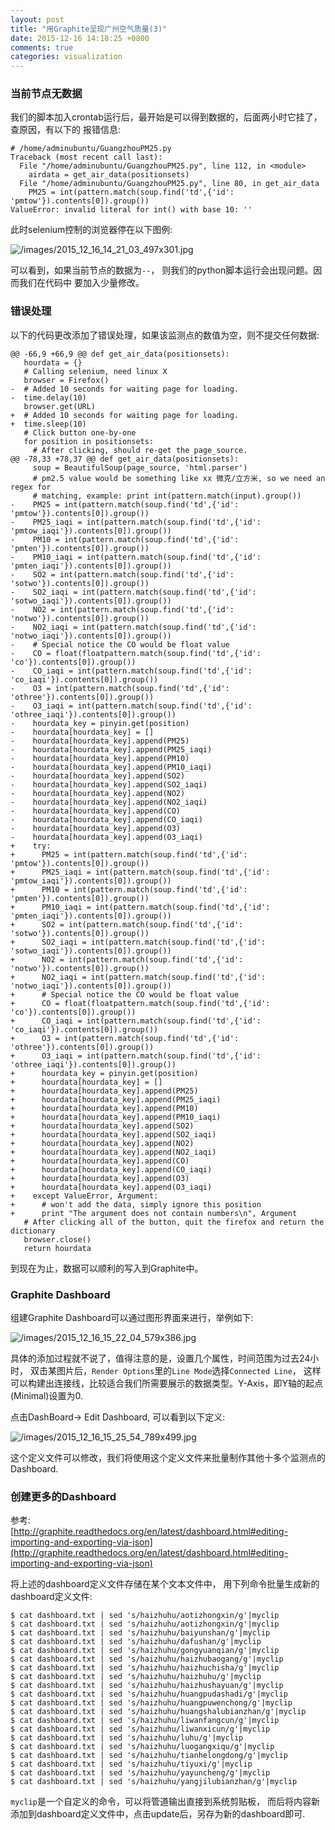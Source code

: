 ```yaml
---
layout: post
title: "用Graphite呈现广州空气质量(3)"
date: 2015-12-16 14:18:25 +0800
comments: true
categories: visualization
---
```

### 当前节点无数据
我们的脚本加入crontab运行后，最开始是可以得到数据的，后面两小时它挂了，查原因，有以下的
报错信息:    

```
# /home/adminubuntu/GuangzhouPM25.py 
Traceback (most recent call last):
  File "/home/adminubuntu/GuangzhouPM25.py", line 112, in <module>
    airdata = get_air_data(positionsets)
  File "/home/adminubuntu/GuangzhouPM25.py", line 80, in get_air_data
    PM25 = int(pattern.match(soup.find('td',{'id': 'pmtow'}).contents[0]).group())
ValueError: invalid literal for int() with base 10: ''
```
此时selenium控制的浏览器停在以下图例:    

![/images/2015_12_16_14_21_03_497x301.jpg](/images/2015_12_16_14_21_03_497x301.jpg)    

可以看到，如果当前节点的数据为`--`， 则我们的python脚本运行会出现问题。因而我们在代码中
要加入少量修改。  
### 错误处理
以下的代码更改添加了错误处理，如果该监测点的数值为空，则不提交任何数据:    

```
@@ -66,9 +66,9 @@ def get_air_data(positionsets):
   hourdata = {}
   # Calling selenium, need linux X
   browser = Firefox()
-  # Added 10 seconds for waiting page for loading.
-  time.delay(10)
   browser.get(URL)
+  # Added 10 seconds for waiting page for loading.
+  time.sleep(10)
   # Click button one-by-one
   for position in positionsets:
     # After clicking, should re-get the page_source.
@@ -78,33 +78,37 @@ def get_air_data(positionsets):
     soup = BeautifulSoup(page_source, 'html.parser')
     # pm2.5 value would be something like xx 微克/立方米, so we need an regex for
     # matching, example: print int(pattern.match(input).group())
-    PM25 = int(pattern.match(soup.find('td',{'id': 'pmtow'}).contents[0]).group())
-    PM25_iaqi = int(pattern.match(soup.find('td',{'id': 'pmtow_iaqi'}).contents[0]).group())
-    PM10 = int(pattern.match(soup.find('td',{'id': 'pmten'}).contents[0]).group())
-    PM10_iaqi = int(pattern.match(soup.find('td',{'id': 'pmten_iaqi'}).contents[0]).group())
-    SO2 = int(pattern.match(soup.find('td',{'id': 'sotwo'}).contents[0]).group())
-    SO2_iaqi = int(pattern.match(soup.find('td',{'id': 'sotwo_iaqi'}).contents[0]).group())
-    NO2 = int(pattern.match(soup.find('td',{'id': 'notwo'}).contents[0]).group())
-    NO2_iaqi = int(pattern.match(soup.find('td',{'id': 'notwo_iaqi'}).contents[0]).group())
-    # Special notice the CO would be float value
-    CO = float(floatpattern.match(soup.find('td',{'id': 'co'}).contents[0]).group())
-    CO_iaqi = int(pattern.match(soup.find('td',{'id': 'co_iaqi'}).contents[0]).group())
-    O3 = int(pattern.match(soup.find('td',{'id': 'othree'}).contents[0]).group())
-    O3_iaqi = int(pattern.match(soup.find('td',{'id': 'othree_iaqi'}).contents[0]).group())
-    hourdata_key = pinyin.get(position)
-    hourdata[hourdata_key] = []
-    hourdata[hourdata_key].append(PM25)
-    hourdata[hourdata_key].append(PM25_iaqi)
-    hourdata[hourdata_key].append(PM10)
-    hourdata[hourdata_key].append(PM10_iaqi)
-    hourdata[hourdata_key].append(SO2)
-    hourdata[hourdata_key].append(SO2_iaqi)
-    hourdata[hourdata_key].append(NO2)
-    hourdata[hourdata_key].append(NO2_iaqi)
-    hourdata[hourdata_key].append(CO)
-    hourdata[hourdata_key].append(CO_iaqi)
-    hourdata[hourdata_key].append(O3)
-    hourdata[hourdata_key].append(O3_iaqi)
+    try:
+      PM25 = int(pattern.match(soup.find('td',{'id': 'pmtow'}).contents[0]).group())
+      PM25_iaqi = int(pattern.match(soup.find('td',{'id': 'pmtow_iaqi'}).contents[0]).group())
+      PM10 = int(pattern.match(soup.find('td',{'id': 'pmten'}).contents[0]).group())
+      PM10_iaqi = int(pattern.match(soup.find('td',{'id': 'pmten_iaqi'}).contents[0]).group())
+      SO2 = int(pattern.match(soup.find('td',{'id': 'sotwo'}).contents[0]).group())
+      SO2_iaqi = int(pattern.match(soup.find('td',{'id': 'sotwo_iaqi'}).contents[0]).group())
+      NO2 = int(pattern.match(soup.find('td',{'id': 'notwo'}).contents[0]).group())
+      NO2_iaqi = int(pattern.match(soup.find('td',{'id': 'notwo_iaqi'}).contents[0]).group())
+      # Special notice the CO would be float value
+      CO = float(floatpattern.match(soup.find('td',{'id': 'co'}).contents[0]).group())
+      CO_iaqi = int(pattern.match(soup.find('td',{'id': 'co_iaqi'}).contents[0]).group())
+      O3 = int(pattern.match(soup.find('td',{'id': 'othree'}).contents[0]).group())
+      O3_iaqi = int(pattern.match(soup.find('td',{'id': 'othree_iaqi'}).contents[0]).group())
+      hourdata_key = pinyin.get(position)
+      hourdata[hourdata_key] = []
+      hourdata[hourdata_key].append(PM25)
+      hourdata[hourdata_key].append(PM25_iaqi)
+      hourdata[hourdata_key].append(PM10)
+      hourdata[hourdata_key].append(PM10_iaqi)
+      hourdata[hourdata_key].append(SO2)
+      hourdata[hourdata_key].append(SO2_iaqi)
+      hourdata[hourdata_key].append(NO2)
+      hourdata[hourdata_key].append(NO2_iaqi)
+      hourdata[hourdata_key].append(CO)
+      hourdata[hourdata_key].append(CO_iaqi)
+      hourdata[hourdata_key].append(O3)
+      hourdata[hourdata_key].append(O3_iaqi)
+    except ValueError, Argument:
+      # won't add the data, simply ignore this position
+      print "The argument does not contain numbers\n", Argument
   # After clicking all of the button, quit the firefox and return the dictionary
   browser.close()
   return hourdata
``` 
到现在为止，数据可以顺利的写入到Graphite中。    

### Graphite Dashboard
组建Graphite Dashboard可以通过图形界面来进行，举例如下:    

![/images/2015_12_16_15_22_04_579x386.jpg](/images/2015_12_16_15_22_04_579x386.jpg)    

具体的添加过程就不说了，值得注意的是，设置几个属性，时间范围为过去24小时，
双击某图片后，`Render Options`里的`Line Mode`选择`Connected Line`， 
这样可以构建出连接线，比较适合我们所需要展示的数据类型。Y-Axis，即Y轴的起点(Minimal)设置为0.   

点击DashBoard-> Edit Dashboard, 可以看到以下定义:    

![/images/2015_12_16_15_25_54_789x499.jpg](/images/2015_12_16_15_25_54_789x499.jpg)    

这个定义文件可以修改，我们将使用这个定义文件来批量制作其他十多个监测点的Dashboard.    

### 创建更多的Dashboard
参考:     
[http://graphite.readthedocs.org/en/latest/dashboard.html#editing-importing-and-exporting-via-json](http://graphite.readthedocs.org/en/latest/dashboard.html#editing-importing-and-exporting-via-json)    

将上述的dashboard定义文件存储在某个文本文件中，
用下列命令批量生成新的dashboard定义文件:    

```
$ cat dashboard.txt | sed 's/haizhuhu/aotizhongxin/g'|myclip
$ cat dashboard.txt | sed 's/haizhuhu/aotizhongxin/g'|myclip
$ cat dashboard.txt | sed 's/haizhuhu/baiyunshan/g'|myclip
$ cat dashboard.txt | sed 's/haizhuhu/dafushan/g'|myclip
$ cat dashboard.txt | sed 's/haizhuhu/gongyuanqian/g'|myclip
$ cat dashboard.txt | sed 's/haizhuhu/haizhubaogang/g'|myclip
$ cat dashboard.txt | sed 's/haizhuhu/haizhuchisha/g'|myclip
$ cat dashboard.txt | sed 's/haizhuhu/haizhuhu/g'|myclip
$ cat dashboard.txt | sed 's/haizhuhu/haizhushayuan/g'|myclip
$ cat dashboard.txt | sed 's/haizhuhu/huangpudashadi/g'|myclip
$ cat dashboard.txt | sed 's/haizhuhu/huangpuwenchong/g'|myclip
$ cat dashboard.txt | sed 's/haizhuhu/huangshalubianzhan/g'|myclip
$ cat dashboard.txt | sed 's/haizhuhu/liwanfangcun/g'|myclip
$ cat dashboard.txt | sed 's/haizhuhu/liwanxicun/g'|myclip
$ cat dashboard.txt | sed 's/haizhuhu/luhu/g'|myclip
$ cat dashboard.txt | sed 's/haizhuhu/luogangxiqu/g'|myclip
$ cat dashboard.txt | sed 's/haizhuhu/tianhelongdong/g'|myclip
$ cat dashboard.txt | sed 's/haizhuhu/tiyuxi/g'|myclip
$ cat dashboard.txt | sed 's/haizhuhu/yayuncheng/g'|myclip
$ cat dashboard.txt | sed 's/haizhuhu/yangjilubianzhan/g'|myclip
``` 

`myclip`是一个自定义的命令，可以将管道输出直接到系统剪贴板，
而后将内容新添加到dashboard定义文件中，点击update后，另存为新的dashboard即可.    
